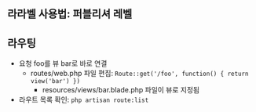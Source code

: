 ## 라라벨 사용법: 퍼블리셔 레벨

## 라우팅
* 요청 foo를 뷰 bar로 바로 연결
	* routes/web.php 파일 편집: ``` Route::get('/foo', function() { return view('bar') }) ```
		* resources/views/bar.blade.php 파일이 뷰로 지정됨
* 라우트 목록 확인: ``` php artisan route:list ```